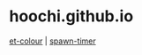 # hoochi.github.io

[et-colour](https://hoochi.github.io/et-colour/dist/) | 
[spawn-timer](https://hoochi.github.io/spawn-timer/dist/)
